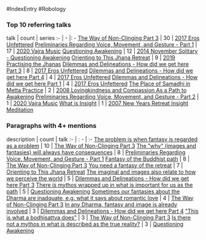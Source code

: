 #IndexEntry #Robology

### Top 10 referring talks
talk | count | series
:- | - |: -
<a data-href="The Way of Non-Clinging Part 3" href="The+Way+of+Non-Clinging+Part+3" class="internal-link" target="_blank" rel="noopener">The Way of Non-Clinging Part 3</a> | 30 | <a data-href="2017 Eros Unfettered" href="2017+Eros+Unfettered" class="internal-link" target="_blank" rel="noopener">2017 Eros Unfettered</a>
<a data-href="Preliminaries Regarding Voice, Movement, and Gesture - Part 1" href="Preliminaries+Regarding+Voice%2C+Movement%2C+and+Gesture+-+Part+1" class="internal-link" target="_blank" rel="noopener">Preliminaries Regarding Voice, Movement, and Gesture - Part 1</a> | 17 | <a data-href="2020 Vajra Music" href="2020+Vajra+Music" class="internal-link" target="_blank" rel="noopener">2020 Vajra Music</a>
<a data-href="Questioning Awakening" href="Questioning+Awakening" class="internal-link" target="_blank" rel="noopener">Questioning Awakening</a> | 12 | <a data-href="2014 November Solitary - Questioning Awakening" href="2014+November+Solitary+-+Questioning+Awakening" class="internal-link" target="_blank" rel="noopener">2014 November Solitary - Questioning Awakening</a>
<a data-href="Orienting to This Jhana Retreat" href="Orienting+to+This+Jhana+Retreat" class="internal-link" target="_blank" rel="noopener">Orienting to This Jhana Retreat</a> | 9 | <a data-href="2019 Practising the Jhanas" href="2019+Practising+the+Jhanas" class="internal-link" target="_blank" rel="noopener">2019 Practising the Jhanas</a>
<a data-href="Dilemmas and Delineations - How did we get here Part 3" href="Dilemmas+and+Delineations+-+How+did+we+get+here+Part+3" class="internal-link" target="_blank" rel="noopener">Dilemmas and Delineations - How did we get here Part 3</a> | 8 | <a data-href="2017 Eros Unfettered" href="2017+Eros+Unfettered" class="internal-link" target="_blank" rel="noopener">2017 Eros Unfettered</a>
<a data-href="Dilemmas and Delineations - How did we get here Part 4" href="Dilemmas+and+Delineations+-+How+did+we+get+here+Part+4" class="internal-link" target="_blank" rel="noopener">Dilemmas and Delineations - How did we get here Part 4</a> | 4 | <a data-href="2017 Eros Unfettered" href="2017+Eros+Unfettered" class="internal-link" target="_blank" rel="noopener">2017 Eros Unfettered</a>
<a data-href="Dilemmas and Delineations - How did we get here Part 1" href="Dilemmas+and+Delineations+-+How+did+we+get+here+Part+1" class="internal-link" target="_blank" rel="noopener">Dilemmas and Delineations - How did we get here Part 1</a> | 4 | <a data-href="2017 Eros Unfettered" href="2017+Eros+Unfettered" class="internal-link" target="_blank" rel="noopener">2017 Eros Unfettered</a>
<a data-href="The Place of Samadhi in Metta Practice" href="The+Place+of+Samadhi+in+Metta+Practice" class="internal-link" target="_blank" rel="noopener">The Place of Samadhi in Metta Practice</a> | 2 | <a data-href="2008 Lovingkindness and Compassion As a Path to Awakening" href="2008+Lovingkindness+and+Compassion+As+a+Path+to+Awakening" class="internal-link" target="_blank" rel="noopener">2008 Lovingkindness and Compassion As a Path to Awakening</a>
<a data-href="Preliminaries Regarding Voice, Movement, and Gesture - Part 2" href="Preliminaries+Regarding+Voice%2C+Movement%2C+and+Gesture+-+Part+2" class="internal-link" target="_blank" rel="noopener">Preliminaries Regarding Voice, Movement, and Gesture - Part 2</a> | 1 | <a data-href="2020 Vajra Music" href="2020+Vajra+Music" class="internal-link" target="_blank" rel="noopener">2020 Vajra Music</a>
<a data-href="What is Insight" href="What+is+Insight" class="internal-link" target="_blank" rel="noopener">What is Insight</a> | 1 | <a data-href="2007 New Years Retreat Insight Meditation" href="2007+New+Years+Retreat+Insight+Meditation" class="internal-link" target="_blank" rel="noopener">2007 New Years Retreat Insight Meditation</a>

### Paragraphs with 4+ mentions
description | count | talk
:- | : - | :-
<a aria-label-position="top" aria-label="The Way of Non-Clinging Part 3 > The problem is when fantasy is regarded as a problem" data-href="The Way of Non-Clinging Part 3#The problem is when fantasy is regarded as a problem" href="The+Way+of+Non-Clinging+Part+3#The+problem+is+when+fantasy+is+regarded+as+a+problem" class="internal-link" target="_blank" rel="noopener">The problem is when fantasy is regarded as a problem</a> | 10 | <a data-href="The Way of Non-Clinging Part 3" href="The+Way+of+Non-Clinging+Part+3" class="internal-link" target="_blank" rel="noopener">The Way of Non-Clinging Part 3</a>
<a aria-label-position="top" aria-label="Preliminaries Regarding Voice, Movement, and Gesture - Part 1 > The why images and fantasies will always have consequences" data-href="Preliminaries Regarding Voice, Movement, and Gesture - Part 1#The why images and fantasies will always have consequences" href="Preliminaries+Regarding+Voice%2C+Movement%2C+and+Gesture+-+Part+1#The+%22why%22+images+and+fantasies+will+always+have+consequences" class="internal-link" target="_blank" rel="noopener">The &quot;why&quot; (images and fantasies) will always have consequences</a> | 8 | <a data-href="Preliminaries Regarding Voice, Movement, and Gesture - Part 1" href="Preliminaries+Regarding+Voice%2C+Movement%2C+and+Gesture+-+Part+1" class="internal-link" target="_blank" rel="noopener">Preliminaries Regarding Voice, Movement, and Gesture - Part 1</a>
<a aria-label-position="top" aria-label="The Way of Non-Clinging Part 3 > Fantasy of the Buddhist path" data-href="The Way of Non-Clinging Part 3#Fantasy of the Buddhist path" href="The+Way+of+Non-Clinging+Part+3#Fantasy+of+the+Buddhist+path" class="internal-link" target="_blank" rel="noopener">Fantasy of the Buddhist path</a> | 8 | <a data-href="The Way of Non-Clinging Part 3" href="The+Way+of+Non-Clinging+Part+3" class="internal-link" target="_blank" rel="noopener">The Way of Non-Clinging Part 3</a>
<a aria-label-position="top" aria-label="Orienting to This Jhana Retreat > You need a fantasy of the retreat" data-href="Orienting to This Jhana Retreat#You need a fantasy of the retreat" href="Orienting+to+This+Jhana+Retreat#You+need+a+fantasy+of+the+retreat" class="internal-link" target="_blank" rel="noopener">You need a fantasy of the retreat</a> | 7 | <a data-href="Orienting to This Jhana Retreat" href="Orienting+to+This+Jhana+Retreat" class="internal-link" target="_blank" rel="noopener">Orienting to This Jhana Retreat</a>
<a aria-label-position="top" aria-label="Dilemmas and Delineations - How did we get here Part 3 > The imaginal and images also relate to how we perceive the world" data-href="Dilemmas and Delineations - How did we get here Part 3#The imaginal and images also relate to how we perceive the world" href="Dilemmas+and+Delineations+-+How+did+we+get+here+Part+3#The+imaginal+and+images+also+relate+to+how+we+perceive+the+world" class="internal-link" target="_blank" rel="noopener">The imaginal and images also relate to how we perceive the world</a> | 5 | <a data-href="Dilemmas and Delineations - How did we get here Part 3" href="Dilemmas+and+Delineations+-+How+did+we+get+here+Part+3" class="internal-link" target="_blank" rel="noopener">Dilemmas and Delineations - How did we get here Part 3</a>
<a aria-label-position="top" aria-label="Questioning Awakening > There is mythos wrapped up in what is important for us as the path" data-href="Questioning Awakening#There is mythos wrapped up in what is important for us as the path" href="Questioning+Awakening#There+is+mythos+wrapped+up+in+what+is+important+for+us+as+the+path" class="internal-link" target="_blank" rel="noopener">There is mythos wrapped up in what is important for us as the path</a> | 5 | <a data-href="Questioning Awakening" href="Questioning+Awakening" class="internal-link" target="_blank" rel="noopener">Questioning Awakening</a>
<a aria-label-position="top" aria-label="The Way of Non-Clinging Part 3 > Sometimes our fantasies about the Dharma are inadquate e g what it says about romantic love" data-href="The Way of Non-Clinging Part 3#Sometimes our fantasies about the Dharma are inadquate e g what it says about romantic love" href="The+Way+of+Non-Clinging+Part+3#Sometimes+our+fantasies+about+the+Dharma+are+inadquate+e+g+what+it+says+about+romantic+love" class="internal-link" target="_blank" rel="noopener">Sometimes our fantasies about the Dharma are inadquate, e.g. what it says about romantic love</a> | 4 | <a data-href="The Way of Non-Clinging Part 3" href="The+Way+of+Non-Clinging+Part+3" class="internal-link" target="_blank" rel="noopener">The Way of Non-Clinging Part 3</a>
<a aria-label-position="top" aria-label="Dilemmas and Delineations - How did we get here Part 4 > In any Dharma fantasy and image is already involved" data-href="Dilemmas and Delineations - How did we get here Part 4#In any Dharma fantasy and image is already involved" href="Dilemmas+and+Delineations+-+How+did+we+get+here+Part+4#In+any+Dharma+fantasy+and+image+is+already+involved" class="internal-link" target="_blank" rel="noopener">In any Dharma, fantasy and image is already involved</a> | 3 | <a data-href="Dilemmas and Delineations - How did we get here Part 4" href="Dilemmas+and+Delineations+-+How+did+we+get+here+Part+4" class="internal-link" target="_blank" rel="noopener">Dilemmas and Delineations - How did we get here Part 4</a>
<a aria-label-position="top" aria-label="The Way of Non-Clinging Part 3 > This is what a bodhisattva does" data-href="The Way of Non-Clinging Part 3#This is what a bodhisattva does" href="The+Way+of+Non-Clinging+Part+3#%22This+is+what+a+bodhisattva+does%22" class="internal-link" target="_blank" rel="noopener">&quot;This is what a bodhisattva does&quot;</a> | 3 | <a data-href="The Way of Non-Clinging Part 3" href="The+Way+of+Non-Clinging+Part+3" class="internal-link" target="_blank" rel="noopener">The Way of Non-Clinging Part 3</a>
<a aria-label-position="top" aria-label="Questioning Awakening > Is there not a mythos in what is described as the true reality" data-href="Questioning Awakening#Is there not a mythos in what is described as the true reality" href="Questioning+Awakening#Is+there+not+a+mythos+in+what+is+described+as+the+true+reality" class="internal-link" target="_blank" rel="noopener">Is there not a mythos in what is described as the true reality?</a> | 3 | <a data-href="Questioning Awakening" href="Questioning+Awakening" class="internal-link" target="_blank" rel="noopener">Questioning Awakening</a>

